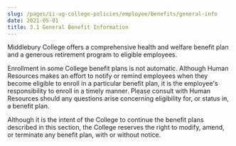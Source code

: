```yaml
---
slug: /pages/ii-ug-college-policies/employee/benefits/general-info
date: 2021-05-01
title: 3.1 General Benefit Information
---
```

Middlebury College offers a comprehensive health and welfare benefit plan and a generous retirement program to eligible employees.

Enrollment in some College benefit plans is not automatic. Although Human Resources makes an effort to notify or remind employees when they become eligible to enroll in a particular benefit plan, it is the employee's responsibility to enroll in a timely manner. Please consult with Human Resources should any questions arise concerning eligibility for, or status in, a benefit plan.

Although it is the intent of the College to continue the benefit plans described in this section, the College reserves the right to modify, amend, or terminate any benefit plan, with or without notice.